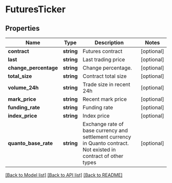 # FuturesTicker

## Properties
Name | Type | Description | Notes
------------ | ------------- | ------------- | -------------
**contract** | **string** | Futures contract | [optional] 
**last** | **string** | Last trading price | [optional] 
**change_percentage** | **string** | Change percentage. | [optional] 
**total_size** | **string** | Contract total size | [optional] 
**volume_24h** | **string** | Trade size in recent 24h | [optional] 
**mark_price** | **string** | Recent mark price | [optional] 
**funding_rate** | **string** | Funding rate | [optional] 
**index_price** | **string** | Index price | [optional] 
**quanto_base_rate** | **string** | Exchange rate of base currency and settlement currency in Quanto contract. Not existed in contract of other types | [optional] 

[[Back to Model list]](../README.md#documentation-for-models) [[Back to API list]](../README.md#documentation-for-api-endpoints) [[Back to README]](../README.md)


